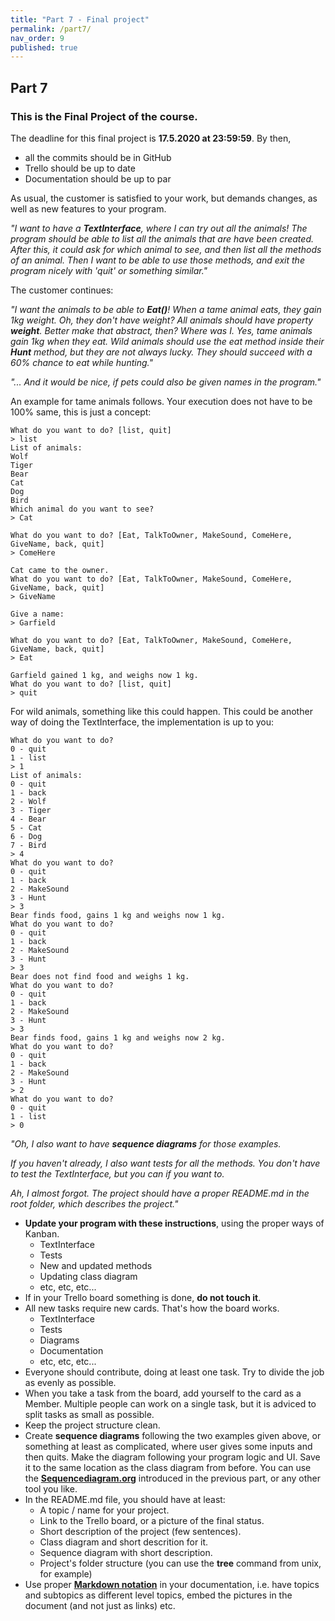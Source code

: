 ```yaml
---
title: "Part 7 - Final project"
permalink: /part7/
nav_order: 9
published: true
---
```


## Part 7

### This is the Final Project of the course.

The deadline for this final project is **17.5.2020 at 23:59:59**. By then, 
* all the commits should be in GitHub
* Trello should be up to date
* Documentation should be up to par

As usual, the customer is satisfied to your work, but demands changes, as well as new features to your program.

*"I want to have a **TextInterface**, where I can try out all the animals! The program should be able to list all the animals that are have been created. After this, it could ask for which animal to see, and then list all the methods of an animal. Then I want to be able to use those methods, and exit the program nicely with 'quit' or something similar."*

The customer continues:

*"I want the animals to be able to **Eat()**! When a tame animal eats, they gain 1kg weight. Oh, they don't have weight? All animals should have property **weight**. Better make that abstract, then? Where was I. Yes, tame animals gain 1kg when they eat. Wild animals should use the eat method inside their **Hunt** method, but they are not always lucky. They should succeed with a 60% chance to eat while hunting."*

*"... And it would be nice, if pets could also be given names in the program."*

An example for tame animals follows. Your execution does not have to be 100% same, this is just a concept:

```console
What do you want to do? [list, quit]
> list
List of animals:
Wolf
Tiger
Bear
Cat
Dog
Bird
Which animal do you want to see?
> Cat

What do you want to do? [Eat, TalkToOwner, MakeSound, ComeHere, GiveName, back, quit]
> ComeHere

Cat came to the owner.
What do you want to do? [Eat, TalkToOwner, MakeSound, ComeHere, GiveName, back, quit]
> GiveName

Give a name:
> Garfield

What do you want to do? [Eat, TalkToOwner, MakeSound, ComeHere, GiveName, back, quit]
> Eat

Garfield gained 1 kg, and weighs now 1 kg.
What do you want to do? [list, quit]
> quit

```

For wild animals, something like this could happen. This could be another way of doing the TextInterface, the implementation is up to you:

```console
What do you want to do?
0 - quit
1 - list
> 1
List of animals:
0 - quit
1 - back
2 - Wolf
3 - Tiger
4 - Bear
5 - Cat
6 - Dog
7 - Bird
> 4
What do you want to do? 
0 - quit
1 - back
2 - MakeSound
3 - Hunt
> 3
Bear finds food, gains 1 kg and weighs now 1 kg.
What do you want to do? 
0 - quit
1 - back
2 - MakeSound
3 - Hunt
> 3
Bear does not find food and weighs 1 kg.
What do you want to do? 
0 - quit
1 - back
2 - MakeSound
3 - Hunt
> 3
Bear finds food, gains 1 kg and weighs now 2 kg.
What do you want to do? 
0 - quit
1 - back
2 - MakeSound
3 - Hunt
> 2
What do you want to do?
0 - quit
1 - list
> 0
```

*"Oh, I also want to have **sequence diagrams** for those examples.*

*If you haven't already, I also want tests for all the methods. You don't have to test the TextInterface, but you can if you want to.*

*Ah, I almost forgot. The project should have a proper README.md in the root folder, which describes the project."*


* **Update your program with these instructions**, using the proper ways of Kanban.
  * TextInterface
  * Tests
  * New and updated methods
  * Updating class diagram
  * etc, etc, etc...
* If in your Trello board something is done, **do not touch it**.
* All new tasks require new cards. That's how the board works.
  * TextInterface
  * Tests
  * Diagrams
  * Documentation
  * etc, etc, etc...
* Everyone should contribute, doing at least one task. Try to divide the job as evenly as possible.
* When you take a task from the board, add yourself to the card as a Member. Multiple people can work on a single task, but it is adviced to split tasks as small as possible.
* Keep the project structure clean.
* Create **sequence diagrams** following the two examples given above, or something at least as complicated, where user gives some inputs and then quits. Make the diagram following your program logic and UI. Save it to the same location as the class diagram from before. You can use the [**Sequencediagram.org**](https://sequencediagram.org/) introduced in the previous part, or any other tool you like.
* In the README.md file, you should have at least:
  * A topic / name for your project.
  * Link to the Trello board, or a picture of the final status.
  * Short description of the project (few sentences).
  * Class diagram and short descrition for it.
  * Sequence diagram with short description.
  * Project's folder structure (you can use the **tree** command from unix, for example)
* Use proper [**Markdown notation**](https://github.com/adam-p/markdown-here/wiki/Markdown-Cheatsheet) in your documentation, i.e. have topics and subtopics as different level topics, embed the pictures in the document (and not just as links) etc.
